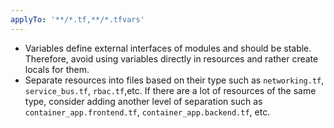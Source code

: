 ```yaml
---
applyTo: '**/*.tf,**/*.tfvars'
---
```

- Variables define external interfaces of modules and should be stable. Therefore, avoid using variables directly in resources and rather create locals for them.
- Separate resources into files based on their type such as `networking.tf`, `service_bus.tf`,  `rbac.tf`,etc. If there are a lot of resources of the same type, consider adding another level of separation such as `container_app.frontend.tf`, `container_app.backend.tf`, etc.
